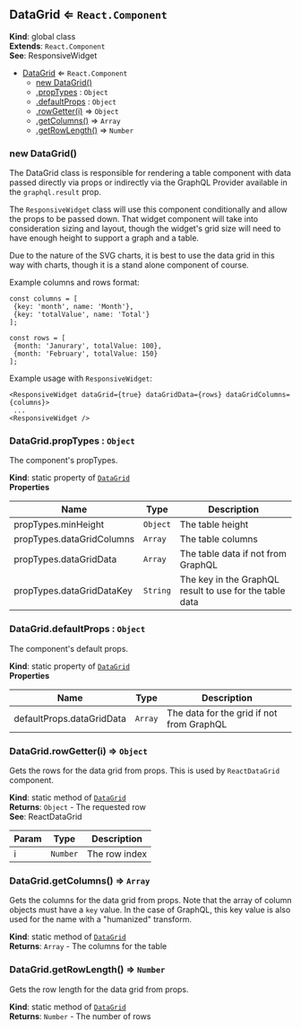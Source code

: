<a name="DataGrid"></a>

## DataGrid ⇐ <code>React.Component</code>
**Kind**: global class  
**Extends**: <code>React.Component</code>  
**See**: ResponsiveWidget  

* [DataGrid](#DataGrid) ⇐ <code>React.Component</code>
    * [new DataGrid()](#new_DataGrid_new)
    * [.propTypes](#DataGrid.propTypes) : <code>Object</code>
    * [.defaultProps](#DataGrid.defaultProps) : <code>Object</code>
    * [.rowGetter(i)](#DataGrid.rowGetter) ⇒ <code>Object</code>
    * [.getColumns()](#DataGrid.getColumns) ⇒ <code>Array</code>
    * [.getRowLength()](#DataGrid.getRowLength) ⇒ <code>Number</code>

<a name="new_DataGrid_new"></a>

### new DataGrid()
The DataGrid class is responsible for rendering a table component
with data passed directly via props or indirectly via the GraphQL Provider
available in the `graphql.result` prop.

The `ResponsiveWidget` class will use this component conditionally and
allow the props to be passed down. That widget component will take
into consideration sizing and layout, though the widget's grid size will
need to have enough height to support a graph and a table.

Due to the nature of the SVG charts, it is best to use the data grid
in this way with charts, though it is a stand alone component of course. 

Example columns and rows format:
```
const columns = [
 {key: 'month', name: 'Month'},
 {key: 'totalValue', name: 'Total'}
];

const rows = [
 {month: 'Janurary', totalValue: 100},
 {month: 'February', totalValue: 150}
];
```

Example usage with `ResponsiveWidget`:
```
<ResponsiveWidget dataGrid={true} dataGridData={rows} dataGridColumns={columns}>
 ...
<ResponsiveWidget />
```

<a name="DataGrid.propTypes"></a>

### DataGrid.propTypes : <code>Object</code>
The component's propTypes.

**Kind**: static property of <code>[DataGrid](#DataGrid)</code>  
**Properties**

| Name | Type | Description |
| --- | --- | --- |
| propTypes.minHeight | <code>Object</code> | The table height |
| propTypes.dataGridColumns | <code>Array</code> | The table columns |
| propTypes.dataGridData | <code>Array</code> | The table data if not from GraphQL |
| propTypes.dataGridDataKey | <code>String</code> | The key in the GraphQL result to use for the table data |

<a name="DataGrid.defaultProps"></a>

### DataGrid.defaultProps : <code>Object</code>
The component's default props.

**Kind**: static property of <code>[DataGrid](#DataGrid)</code>  
**Properties**

| Name | Type | Description |
| --- | --- | --- |
| defaultProps.dataGridData | <code>Array</code> | The data for the grid if not from GraphQL |

<a name="DataGrid.rowGetter"></a>

### DataGrid.rowGetter(i) ⇒ <code>Object</code>
Gets the rows for the data grid from props.
This is used by `ReactDataGrid` component.

**Kind**: static method of <code>[DataGrid](#DataGrid)</code>  
**Returns**: <code>Object</code> - The requested row  
**See**: ReactDataGrid  

| Param | Type | Description |
| --- | --- | --- |
| i | <code>Number</code> | The row index |

<a name="DataGrid.getColumns"></a>

### DataGrid.getColumns() ⇒ <code>Array</code>
Gets the columns for the data grid from props.
Note that the array of column objects must have a `key` value.
In the case of GraphQL, this key value is also used for the name
with a "humanized" transform.

**Kind**: static method of <code>[DataGrid](#DataGrid)</code>  
**Returns**: <code>Array</code> - The columns for the table  
<a name="DataGrid.getRowLength"></a>

### DataGrid.getRowLength() ⇒ <code>Number</code>
Gets the row length for the data grid from props.

**Kind**: static method of <code>[DataGrid](#DataGrid)</code>  
**Returns**: <code>Number</code> - The number of rows  
